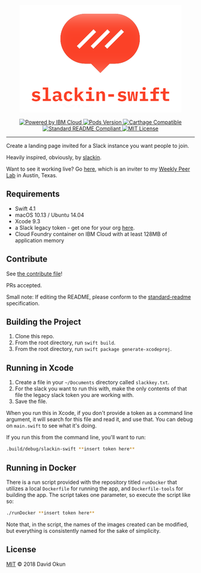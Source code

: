 <p align="center">
	<img src="./Assets/repo-banner.png">
</p>

<p align="center">
    <a href="https://console.bluemix.net">
        <img src="https://img.shields.io/badge/Compatible%20With-IBM%20Cloud-blue.svg" alt="Powered by IBM Cloud">
    </a>
    <a href="http://kitura.io">
	<img src="https://img.shields.io/badge/Built%20With-Kitura-blue.svg" alt="Pods Version">
    </a>
    <a href="https://developer.ibm.com/swift/">
	<img src="https://img.shields.io/badge/platform-swift%204.1-orange.svg" alt="Carthage Compatible">
    </a>
    <a href="https://github.com/RichardLitt/standard-readme">
	<img src="https://img.shields.io/badge/standard--readme-OK-green.svg" alt="Standard README Compliant">
    </a>
    <a href="https://choosealicense.com/licenses/mit/">
        <img src="https://img.shields.io/badge/license-MIT-blue.svg" alt="MIT License">
    </a>
</p>

----------------

Create a landing page invited for a Slack instance you want people to join.

Heavily inspired, obviously, by [slackin](https://github.com/rauchg/slackin).

Want to see it working live? Go [here](https://weirdswiftslack.mybluemix.net/), which is an inviter to my [Weekly Peer Lab](https://meetup.com/weird-swift-atx) in Austin, Texas.

## Requirements

- Swift 4.1
- macOS 10.13 / Ubuntu 14.04
- Xcode 9.3
- a Slack legacy token - get one for your org [here](https://api.slack.com/custom-integrations/legacy-tokens).
- Cloud Foundry container on IBM Cloud with at least 128MB of application memory

## Contribute

See [the contribute file](CONTRIBUTING.md)!

PRs accepted.

Small note: If editing the README, please conform to the [standard-readme](https://github.com/RichardLitt/standard-readme) specification.

## Building the Project

1) Clone this repo.   
2) From the root directory, run `swift build`.   
3) From the root directory, run `swift package generate-xcodeproj`.   

## Running in Xcode

1) Create a file in your `~/Documents` directory called `slackkey.txt`.  
2) For the slack you want to run this with, make the only contents of that file the legacy slack token you are working with.  
3) Save the file.

When you run this in Xcode, if you don't provide a token as a command line argument, it will search for this file and read it, and use that. You can debug on `main.swift` to see what it's doing.

If you run this from the command line, you'll want to run:

```bash
.build/debug/slackin-swift **insert token here**
```

## Running in Docker

There is a run script provided with the repository titled `runDocker` that utilizes a local `Dockerfile` for running the app, and `Dockerfile-tools` for building the app. The script takes one parameter, so execute the script like so:

```bash
./runDocker **insert token here**
```

Note that, in the script, the names of the images created can be modified, but everything is consistently named for the sake of simplicity.

## License

[MIT](LICENSE) © 2018 David Okun
